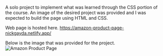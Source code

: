 A solo project to implement what was learned through the CSS portion of the course. An image of the desired project was provided and I was expected to build the page using HTML and CSS.

Web page is hosted here. https://amazon-product-page-nickgayda.netlify.app/

Below is the image that was provided for the project.
![Amazon Product Page](https://github.com/NickGayda/Frontend-Career-Path/assets/54640052/e99e7fe4-5fac-4ddd-ab30-628b00e8b6a6)
